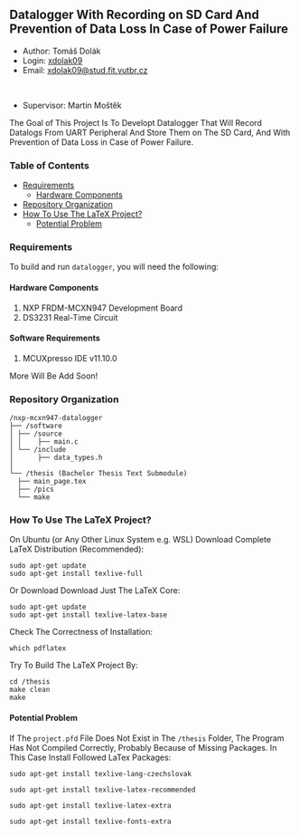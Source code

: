 ## Datalogger With Recording on SD Card And Prevention of Data Loss In Case of Power Failure 

- Author: Tomáš Dolák 
- Login: [xdolak09](https://www.vut.cz/lide/tomas-dolak-247220)
- Email: <xdolak09@stud.fit.vutbr.cz>
<br>

- Supervisor: Martin Moštěk 

The Goal of This Project Is To Developt Datalogger That Will Record Datalogs From UART Peripheral And Store Them 
on The SD Card, And With Prevention of Data Loss in Case of Power Failure.   

### Table of Contents
- [Requirements](#requirements)
    - [Hardware Components](#hardware-components)
- [Repository Organization](#repository-organization)
- [How To Use The LaTeX Project?](#how-to-use-the-latex-project)
    - [Potential Problem](#potential-problem)


### Requirements 
To build and run `datalogger`, you will need the following:

#### Hardware Components
1. NXP FRDM-MCXN947 Development Board
2. DS3231 Real-Time Circuit 

#### Software Requirements
1. MCUXpresso IDE v11.10.0

More Will Be Add Soon!

### Repository Organization
```
/nxp-mcxn947-datalogger
├── /software
│ ├── /source    
│ │    ├── main.c
│ └── /include 
│      ├── data_types.h
│
└── /thesis (Bachelor Thesis Text Submodule)
  ├── main_page.tex
  ├── /pics
  └── make
```

### How To Use The LaTeX Project?

On Ubuntu (or Any Other Linux System e.g. WSL) Download Complete LaTeX Distribution (Recommended):

```
sudo apt-get update
sudo apt-get install texlive-full
```

Or Download Download Just The LaTeX Core:
```
sudo apt-get update
sudo apt-get install texlive-latex-base
```

Check The Correctness of Installation:
```
which pdflatex
```

Try To Build The LaTeX Project By:
```
cd /thesis
make clean
make
```

#### Potential Problem
If The `project.pfd` File Does Not Exist in The `/thesis` Folder, The Program Has Not Compiled Correctly, Probably Because of Missing Packages. In This Case Install Followed LaTex Packages:

```
sudo apt-get install texlive-lang-czechslovak
```

```
sudo apt-get install texlive-latex-recommended
```

```
sudo apt-get install texlive-latex-extra
```

```
sudo apt-get install texlive-fonts-extra
```